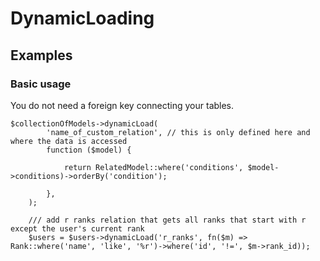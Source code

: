 # DynamicLoading

## Examples

### Basic usage
You do not need a foreign key connecting your tables.
```
$collectionOfModels->dynamicLoad(
        'name_of_custom_relation', // this is only defined here and where the data is accessed
        function ($model) {
            
            return RelatedModel::where('conditions', $model->conditions)->orderBy('condition');
     
        },
    );
```

```
    /// add r ranks relation that gets all ranks that start with r except the user's current rank 
    $users = $users->dynamicLoad('r_ranks', fn($m) => Rank::where('name', 'like', '%r')->where('id', '!=', $m->rank_id));
```
